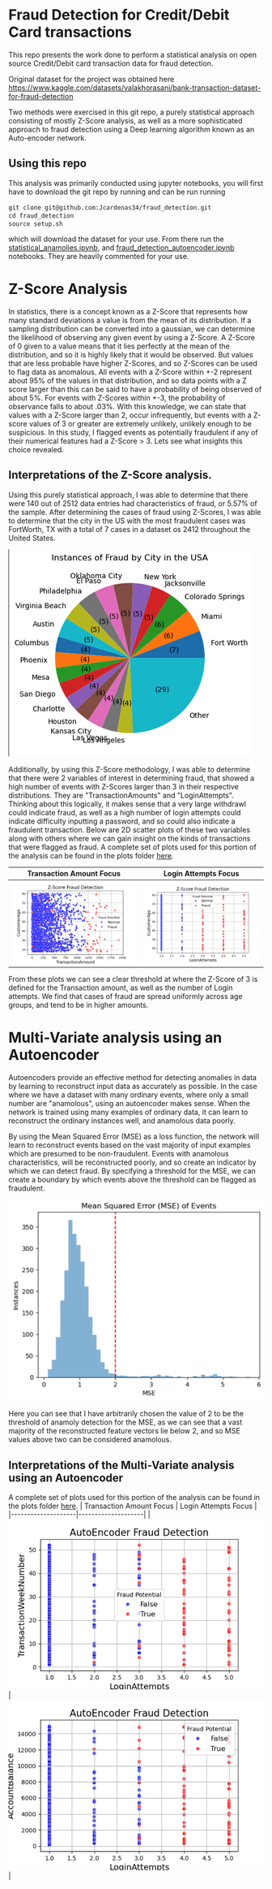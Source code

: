 # Fraud Detection for Credit/Debit Card transactions

This repo presents the work done to perform a statistical analysis on open source Credit/Debit card transaction data for fraud detection.

Original dataset for the project was obtained here
https://www.kaggle.com/datasets/valakhorasani/bank-transaction-dataset-for-fraud-detection


Two methods were exercised in this git repo, a purely statistical approach consisting of mostly Z-Score analysis, as well as a more sophisticated approach to fraud detection using a Deep learning algorithm known as an Auto-encoder network.

## Using this repo
This analysis was primarily conducted using jupyter notebooks, you will first have to download the git repo by running
and can be run running
```
git clone git@github.com:Jcardenas34/fraud_detection.git
cd fraud_detection
source setup.sh
```
which will download the dataset for your use. From there run the [statistical_anamolies.ipynb](./statistical_anamolies.ipynb), and [fraud_detection_autoencoder.ipynb](./fraud_detection_autoencoder.ipynb) notebooks. They are heavily commented for your use.

# Z-Score Analysis
In statistics, there is a concept known as a Z-Score that represents how many standard deviations a value is from the mean of its distribution. If a sampling distribution can be converted into a gaussian, we can determine the likelihood of observing any given event by using a Z-Score. A Z-Score of 0 given to a value means that it lies perfectly at the mean of the distribution, and so it is highly likely that it would be observed. But values that are less probable have higher Z-Scores, and so Z-Scores can be used to flag data as anomalous. All events with a Z-Score within +-2 represent about 95% of the values in that distribution, and so data points with a Z score larger than this can be said to have a probability of being observed of about 5%. For events with Z-Scores within +-3, the probability of observance falls to about .03%. With this knowledge, we can state that values with a Z-Score larger than 2, occur infrequently, but events with a Z-score values of 3 or greater are extremely unlikely, unlikely enough to be suspicious. In this study, I flagged events as potentially fraudulent if any of their numerical features had a Z-Score > 3. Lets see what insights this choice revealed.



## Interpretations of the Z-Score analysis.
Using this purely statistical approach, I was able to determine that there were 140 out of 2512 data entries had characteristics of fraud, or 5.57% of the sample.
After determining the cases of fraud using Z-Scores, I was able to determine that the city in the US with the most fraudulent cases was FortWorth, TX with a total of 7 cases in a dataset os 2412 throughout the United States. 

![!\[Image 1\](plots/.png)](plots/instances_of_fraud_by_city.png)

Additionally, by using this Z-Score methodology, I was able to determine that there were 2 variables of interest in determining fraud, that showed a high number of events with Z-Scores larger than 3 in their respective distributions. They are "TransactionAmounts" and "LoginAttempts". Thinking about this logically, it makes sense that a very large withdrawl could indicate fraud, as well as a high number of login attempts could indicate difficulty inputting a password, and so could also indicate a fraudulent transaction. Below are 2D scatter plots of these two variables along with others where we can gain insight on the kinds of transactions that were flagged as fraud. A complete set of plots used for this portion of the analysis can be found in the plots folder [here](plots/).

| Transaction Amount Focus          | Login Attempts Focus           |
|--------------------|--------------------|
| ![!\[Image 1\](plots/.png)](plots/TransactionAmount_vs_CustomerAge.png) | ![!\[Image 2\](plots/.png)](plots/LoginAttempts_vs_CustomerAge.png)|

From these plots we can see a clear threshold at where the Z-Score of 3 is defined for the Transaction amount, as well as the number of Login attempts. We find that cases of fraud are spread uniformly across age groups, and tend to be in higher amounts. 



# Multi-Variate analysis using an Autoencoder
Autoencoders provide an effective method for detecting anomalies in data by learning to reconstruct input data as accurately as possible. In the case where we have a dataset with many ordinary events, where only a small number are "anamolous", using an autoencoder makes sense. When the network is trained using many examples of ordinary data, it can learn to reconstruct the ordinary instances well, and anamolous data poorly.

By using the Mean Squared Error (MSE) as a loss function, the network will learn to reconstruct events based on the vast majority of input examples which are presumed to be non-fraudulent. Events with anamolous characteristics, will be reconstructed poorly, and so create an indicator by which we can detect fraud. By specifying a threshold for the MSE, we can create a boundary by which events above the threshold can be flagged as fraudulent.



![!\[Image 3\](plots/.png)](plots/MSE_of_events.png)

Here you can see that I have arbitrarily chosen the value of 2 to be the threshold of anamoly detection for the MSE, as we can see that a vast majority of the reconstructed feature vectors lie below 2, and so MSE values above two can be considered anamolous. 

## Interpretations of the Multi-Variate analysis using an Autoencoder

A complete set of plots used for this portion of the analysis can be found in the plots folder [here](autoencoder_plots/).
| Transaction Amount Focus          | Login Attempts Focus           |
|--------------------|--------------------|
| ![!\[Image 4\](plots/.png)](autoencoder_plots/LoginAttempts_vs_TransactionWeekNumber.png) | ![!\[Image 5\](plots/.png)](autoencoder_plots/LoginAttempts_vs_AccountBalance.png)|
